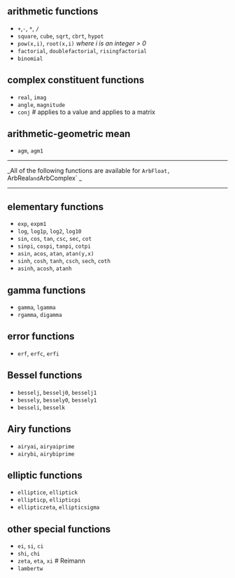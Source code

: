 
## arithmetic functions

- `+`,`-`, `*`, `/`
- `square`, `cube`, `sqrt`, `cbrt`, `hypot`
- `pow(x,i)`, `root(x,i)` _where i is an integer > 0_
- `factorial`, `doublefactorial`, `risingfactorial`
- `binomial`

## complex constituent functions

- `real`, `imag`
- `angle`, `magnitude`
- `conj` # applies to a value and applies to a matrix

## arithmetic-geometric mean

- `agm`, `agm1`

----

_All of the following functions are available for `ArbFloat, `ArbReal` and `ArbComplex` _

---

## elementary functions

- `exp`, `expm1`
- `log`, `log1p`, `log2`, `log10`
- `sin`, `cos`, `tan`, `csc`, `sec`, `cot`
- `sinpi`, `cospi`, `tanpi`, `cotpi`
- `asin`, `acos`, `atan`, `atan(y,x)`
- `sinh`, `cosh`, `tanh`, `csch`, `sech`, `coth`
- `asinh`, `acosh`, `atanh`

## gamma functions

- `gamma`, `lgamma`
- `rgamma`, `digamma`

## error functions

- `erf`, `erfc`, `erfi`

## Bessel functions

- `besselj`, `besselj0`, `besselj1`
- `bessely`, `bessely0`, `bessely1`
- `besseli`, `besselk`
       
## Airy functions

- `airyai`, `airyaiprime`
- `airybi`, `airybiprime`

## elliptic functions

- `elliptice`, `elliptick`
- `ellipticp`, `ellipticpi`
- `ellipticzeta`, `ellipticsigma`

## other special functions

- `ei`, `si`, `ci`
- `shi`, `chi`
- `zeta`, `eta`, `xi`    # Reimann
- `lambertw`
